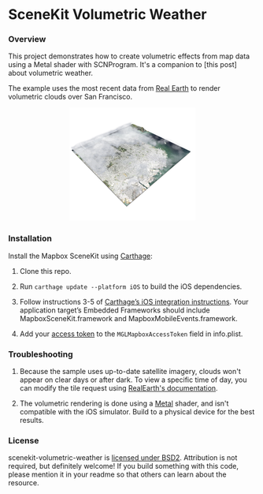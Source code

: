 # SceneKit Volumetric Weather

### Overview

This project demonstrates how to create volumetric effects from map data using a Metal shader with SCNProgram. It's a companion to [this post] about volumetric weather.

The example uses the most recent data from [Real Earth](http://realearth.ssec.wisc.edu/) to render volumetric clouds over San Francisco.

<div align="center">
<img src="clouds-example.PNG" alt="Example of app running on iPhone" width="256">
</div>

### Installation

Install the Mapbox SceneKit using [Carthage](https://github.com/Carthage/Carthage/):

1. Clone this repo.

1. Run `carthage update --platform iOS` to build the iOS dependencies.

1. Follow instructions 3-5 of [Carthage’s iOS integration instructions](https://github.com/Carthage/Carthage#if-youre-building-for-ios-tvos-or-watchos). Your application target’s Embedded Frameworks should include MapboxSceneKit.framework and MapboxMobileEvents.framework.

1. Add your [access token](https://www.mapbox.com/account/access-tokens/) to the `MGLMapboxAccessToken` field in info.plist.

### Troubleshooting

1. Because the sample uses up-to-date satellite imagery, clouds won't appear on clear days or after dark. To view a specific time of day, you can modify the tile request using [RealEarth's documentation](http://realearth.ssec.wisc.edu/doc/).

1. The volumetric rendering is done using a [Metal](https://developer.apple.com/metal/) shader, and isn't compatible with the iOS simulator. Build to a physical device for the best results.


### License

scenekit-volumetric-weather is [licensed under BSD2](https://github.com/mapbox/scenekit-volumetric-weather/blob/master/LICENSE.md). Attribution is not required, but definitely welcome! If you build something with this code, please mention it in your readme so that others can learn about the resource.
